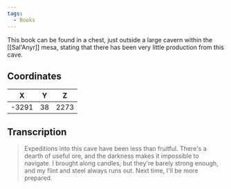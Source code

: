 ```yaml
---
tags:
  - Books
---
```


This book can be found in a chest, just outside a large cavern within the [[Sal'Anyr]] mesa, stating that there has been very little production from this cave.

## Coordinates
| **X** | **Y** | **Z** |
| :---: | :---: | :---: |
| -3291 |  38   | 2273  |

## Transcription
> Expeditions into this cave have been less than fruitful. There's a dearth of useful ore, and the darkness makes it impossible to navigate. I brought along candles, but they're barely strong enough, and my flint and steel always runs out. Next time, I'll be more prepared.
